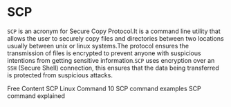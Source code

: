 # SCP

`SCP` is an acronym for Secure Copy Protocol.It is a command line utility that allows the user to securely copy files and directories between two locations usually between unix or linux systems.The protocol ensures the transmission of files is encrypted to prevent anyone with suspicious intentions from getting sensitive information.`SCP` uses encryption over an `SSH` (Secure Shell) connection, this ensures that the data being transferred is protected from suspicious attacks.


<ResourceGroupTitle>Free Content</ResourceGroupTitle>
<BadgeLink colorScheme='yellow' badgeText='Read' href='https://www.freecodecamp.org/news/scp-linux-command-example-how-to-ssh-file-transfer-from-remote-to-local/'>SCP Linux Command</BadgeLink>
<BadgeLink colorScheme='yellow' badgeText='Read' href='https://www.tecmint.com/scp-commands-examples/'>10 SCP command examples</BadgeLink>
<BadgeLink colorScheme='yellow' badgeText='Read' href='https://phoenixnap.com/kb/linux-scp-command'>SCP command explained</BadgeLink>
